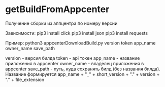 # getBuildFromAppcenter
Получение сборки из аппцентра по номеру версии

Зависимости:
pip3 install click
pip3 install json
pip3 install requests

Пример:
python3 appcenterDownloadBuild.py version token app_name owner_name save_path

version - версия билда
token - api токен
app_name - название приложения в appcenter
owner_name - владелец приложения в appcenter
save_path - путь, куда сохранять билд (без названия билда). Название формируется app_name + "_" + short_version + "." + version + "." + file_extension
